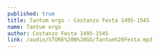 ```yaml
---
published: true
title: Tantum ergo - Costanzo Festa 1495-1545
name: Tantum ergo
author: Costanzo Festa 1495-1545
link: /audio/STORE%20N%20GO/Tantum%20Festa.mp3
---
```

